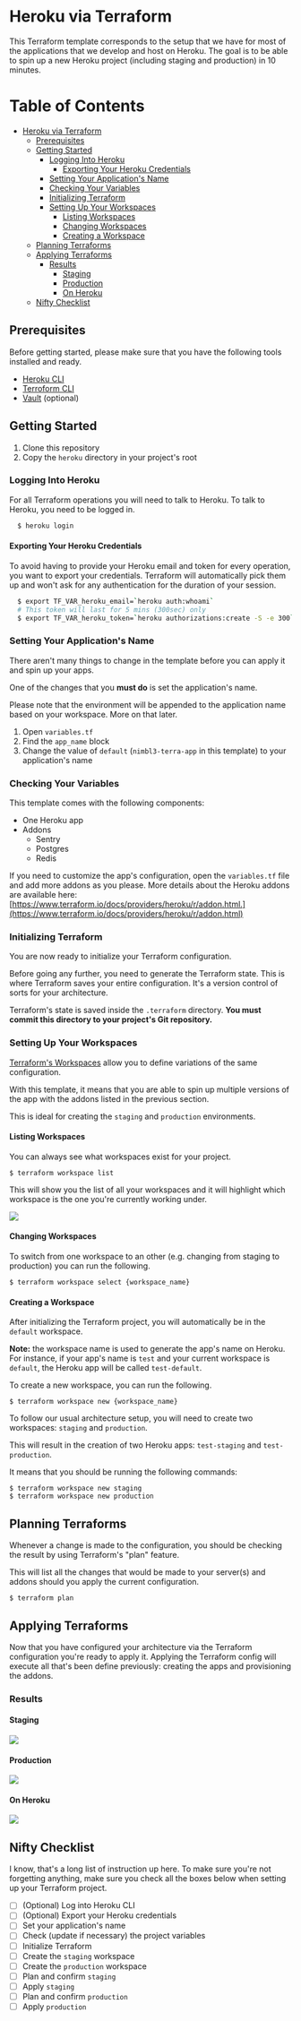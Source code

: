 # Heroku via Terraform

This Terraform template corresponds to the setup that we have for most of the applications that we develop and host on Heroku. The goal is to be able to spin up a new Heroku project (including staging and production) in 10 minutes.

# Table of Contents

  * [Heroku via Terraform](#heroku-via-terraform)
      * [Prerequisites](#prerequisites)
      * [Getting Started](#getting-started)
         * [Logging Into Heroku](#logging-into-heroku)
            * [Exporting Your Heroku Credentials](#exporting-your-heroku-credentials)
         * [Setting Your Application's Name](#setting-your-applications-name)
         * [Checking Your Variables](#checking-your-variables)
         * [Initializing Terraform](#initializing-terraform)
         * [Setting Up Your Workspaces](#setting-up-your-workspaces)
            * [Listing Workspaces](#listing-workspaces)
            * [Changing Workspaces](#changing-workspaces)
            * [Creating a Workspace](#creating-a-workspace)
      * [Planning Terraforms](#planning-terraforms)
      * [Applying Terraforms](#applying-terraforms)
         * [Results](#results)
            * [Staging](#staging)
            * [Production](#production)
            * [On Heroku](#on-heroku)
      * [Nifty Checklist](#nifty-checklist)

## Prerequisites

Before getting started, please make sure that you have the following tools installed and ready.

- [Heroku CLI](https://devcenter.heroku.com/categories/command-line)
- [Terroform CLI](https://www.terraform.io/downloads.html)
- [Vault](https://www.vaultproject.io/downloads.html) (optional)

## Getting Started

1. Clone this repository
2. Copy the `heroku` directory in your project's root

### Logging Into Heroku

For all Terraform operations you will need to talk to Heroku. To talk to Heroku, you need to be logged in.

```bash
  $ heroku login
```

#### Exporting Your Heroku Credentials

To avoid having to provide your Heroku email and token for every operation, you want to export your credentials. Terraform will automatically pick them up and won't ask for any authentication for the duration of your session.

```bash
  $ export TF_VAR_heroku_email=`heroku auth:whoami`
  # This token will last for 5 mins (300sec) only
  $ export TF_VAR_heroku_token=`heroku authorizations:create -S -e 300`
```

### Setting Your Application's Name

There aren't many things to change in the template before you can apply it and spin up your apps.

One of the changes that you **must do** is set the application's name.

Please note that the environment will be appended to the application name based on your workspace. More on that later.

1. Open `variables.tf`
2. Find the `app_name` block
3. Change the value of `default` (`nimbl3-terra-app` in this template) to your application's name

### Checking Your Variables

This template comes with the following components:

- One Heroku app
- Addons
  + Sentry
  + Postgres
  + Redis

If you need to customize the app's configuration, open the `variables.tf` file and add more addons as you please. More details about the Heroku addons are available here: [https://www.terraform.io/docs/providers/heroku/r/addon.html.](https://www.terraform.io/docs/providers/heroku/r/addon.html)

### Initializing Terraform

You are now ready to initialize your Terraform configuration.

Before going any further, you need to generate the Terraform state. This is where Terraform saves your entire configuration. It's a version control of sorts for your architecture.

Terraform's state is saved inside the `.terraform` directory. **You must commit this directory to your project's Git repository.**

### Setting Up Your Workspaces

[Terraform's Workspaces](https://www.terraform.io/docs/state/workspaces.html) allow you to define variations of the same configuration.

With this template, it means that you are able to spin up multiple versions of the app with the addons listed in the previous section.

This is ideal for creating the `staging` and `production` environments.

#### Listing Workspaces

You can always see what workspaces exist for your project.

```
$ terraform workspace list
```

This will show you the list of all your workspaces and it will highlight which workspace is the one you're currently working under.

![][flavor_list]

#### Changing Workspaces

To switch from one workspace to an other (e.g. changing from staging to production) you can run the following.

```
$ terraform workspace select {workspace_name}
```

#### Creating a Workspace

After initializing the Terraform project, you will automatically be in the `default` workspace.

**Note:** the workspace name is used to generate the app's name on Heroku. For instance, if your app's name is `test` and your current workspace is `default`, the Heroku app will be called `test-default`.

To create a new workspace, you can run the following.

```
$ terraform workspace new {workspace_name}
```

To follow our usual architecture setup, you will need to create two workspaces: `staging` and `production`.

This will result in the creation of two Heroku apps: `test-staging` and `test-production`.

It means that you should be running the following commands:

```
$ terraform workspace new staging
$ terraform workspace new production
```

## Planning Terraforms

Whenever a change is made to the configuration, you should be checking the result by using Terraform's "plan" feature.

This will list all the changes that would be made to your server(s) and addons should you apply the current configuration.

```
$ terraform plan
```

## Applying Terraforms

Now that you have configured your architecture via the Terraform configuration you're ready to apply it. Applying the Terraform config will execute all that's been define previously: creating the apps and provisioning the addons.

### Results

#### Staging
  
![][staging]

#### Production
    
![][production]

#### On Heroku

![][app_flavors]

## Nifty Checklist

I know, that's a long list of instruction up here. To make sure you're not forgetting anything, make sure you check all the boxes below when setting up your Terraform project.

- [ ] (Optional) Log into Heroku CLI
- [ ] (Optional) Export your Heroku credentials
- [ ] Set your application's name
- [ ] Check (update if necessary) the project variables
- [ ] Initialize Terraform
- [ ] Create the `staging` workspace
- [ ] Create the `production` workspace
- [ ] Plan and confirm `staging`
- [ ] Apply `staging`
- [ ] Plan and confirm `production`
- [ ] Apply `production`

[flavor_list]: <screenshots/flavor_list.png>
[app_flavors]: <screenshots/app_flavors.png>
[staging]:<screenshots/staging_created.png>
[production]:<screenshots/production_created.png>
